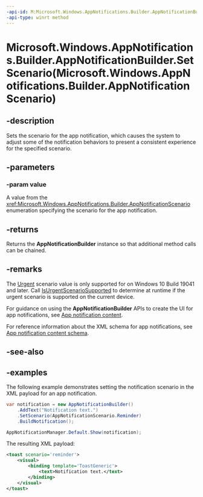 ```yaml
---
-api-id: M:Microsoft.Windows.AppNotifications.Builder.AppNotificationBuilder.SetScenario(Microsoft.Windows.AppNotifications.Builder.AppNotificationScenario)
-api-type: winrt method
---
```


# Microsoft.Windows.AppNotifications.Builder.AppNotificationBuilder.SetScenario(Microsoft.Windows.AppNotifications.Builder.AppNotificationScenario)

<!--
public Microsoft.Windows.AppNotifications.Builder.AppNotificationBuilder SetScenario (Microsoft.Windows.AppNotifications.Builder.AppNotificationScenario value);
-->


## -description

Sets the scenario for the app notification, which causes the system to adjust some of the notification behaviors to present a consistent experience for the specified scenario. 

## -parameters

### -param value

A value from the <xref:Microsoft.Windows.AppNotifications.Builder.AppNotificationScenario> enumeration specifying the scenario for the app notification.

## -returns

Returns the **AppNotificationBuilder** instance so that additional method calls can be chained.


## -remarks

The [Urgent](xref:Microsoft.Windows.AppNotifications.Builder.AppNotificationScenario.Urgent) scenario value is only supported for on Windows 10 Build 19041 and later. Call [IsUrgentScenarioSupported](xref:Microsoft.Windows.AppNotifications.Builder.AppNotificationBuilder.IsUrgentScenarioSupported) to determine at runtime if the urgent scenario is supported on the current device.

For guidance on using the **AppNotificationBuilder** APIs to create the UI for app notifications, see [App notification content](/windows/apps/design/shell/tiles-and-notifications/adaptive-interactive-toasts).

For reference information about the XML schema for app notifications, see [App notification content schema](/windows/apps/design/shell/tiles-and-notifications/toast-schema).

## -see-also

## -examples

The following example demonstrates setting the notification scenario in the XML payload for an app notification. 

```csharp
var notification = new AppNotificationBuilder()
    .AddText("Notification text.")
    .SetScenario(AppNotificationScenario.Reminder)
    .BuildNotification();

AppNotificationManager.Default.Show(notification);
```

The resulting XML payload:

```xml
<toast scenario='reminder'>
    <visual>
        <binding template='ToastGeneric'>
            <text>Notification text.</text>
        </binding>
    </visual>
</toast>
```
